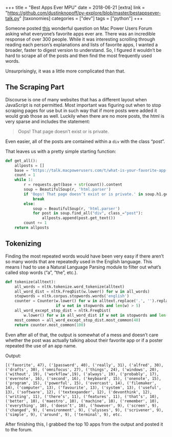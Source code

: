 +++
title = "Best Apps Ever MPU"
date = 2018-06-21
[extra]
link = "https://github.com/dustinknopoff/py-explore/blob/master/bestappsever-talk.py"
[taxonomies]
categories = ["dev"]
tags = ["python"]
+++

Someone posted [this](https://talk.macpowerusers.com/t/what-is-your-favorite-app-ever/) wonderful question on Mac Power Users Forum asking what everyone’s favorite apps ever are. There was an incredible response of over 300 people. While it was interesting scrolling through reading each person’s explanations and lists of favorite apps, I wanted a broader, faster to digest version to understand. So, I figured it wouldn’t be hard to scrape all of the posts and then find the most frequently used words.

Unsurprisingly, it was a little more complicated than that.

## The Scraping Part

Discourse is one of many websites that has a different layout when JavaScript is not permitted. Most important was figuring out when to stop scraping pages for use but in such way that if more posts were added it would grab those as well. Luckily when there are no more posts, the html is very sparse and includes the statement:

> Oops! That page doesn’t exist or is private.

Even easier, all of the posts are contained within a `div` with the class “post”.

That leaves us with a pretty simple starting function:

```python
def get_all():
    allposts = []
    base = "https://talk.macpowerusers.com/t/what-is-your-favorite-app-ever/478?page="
    count = 1
    while 1:
        r = requests.get(base + str(count)).content
        soup = BeautifulSoup(r, 'html.parser')
        if 'Oops! That page doesn’t exist or is private.' in soup.h1.get_text():
            break
        else:
            soup = BeautifulSoup(r, 'html.parser')
            for post in soup.find_all("div", class_="post"):
                allposts.append(post.get_text())
        count += 1
    return allposts
```

## Tokenizing

Finding the most repeated words would have been very easy if there aren’t so many words that are repeatedly used in the English language. This means I had to use a Natural Language Parsing module to filter out what’s called stop words (“a”, “the”, etc.).

```python
def tokenize(alltext):
    all_words = nltk.tokenize.word_tokenize(alltext)
    all_word_dist = nltk.FreqDist(w.lower() for w in all_words)
    stopwords = nltk.corpus.stopwords.words('english')
    counter = Counter(w.lower() for w in alltext.replace('.', '').replace(',', '').replace("'", "").split()
                      if w not in stopwords and len(w) > 5)
    all_word_except_stop_dist = nltk.FreqDist(
        w.lower() for w in all_word_dist if w not in stopwords and len(w) > 5)
    most_common = all_word_except_stop_dist.most_common(40)
    return counter.most_common(100)
```

Even after all of that, the output is somewhat of a mess and doesn’t care whether the post was actually talking about their favorite app or if a poster repeated the use of an app name.

Output:

```
[('favorite', 47), ('1password', 40), ('really', 31), ('alfred', 30), ('drafts', 30), ('omnifocus', 27), ('things', 24), ('windows', 20), ('without', 19), ('workflow',19), ('always', 19), ('probably', 17), ('evernote', 16), ('second', 16), ('keyboard', 15), ('onenote', 15), ('program', 15), ('powerful', 15), ('overcast', 14), ('filemaker', 14), ('computer', 13), ('favourite', 13), ('system', 13), ('useful', 13), ('software', 12), ('textexpander', 12), ('devonthink', 12), ('writing', 11), ('there’s', 11), ('features', 11), ('that’s', 10), ('better', 10), ('maestro', 10), ('machine', 10), ('remember', 10), ('everything', 10), ('doesn’t', 10), ('however', 9), ('screen', 9), ('changed', 9), ('environment', 9), ('ulysses', 9), ('scrivener', 9), ('simple', 9), ('around', 9), ('terminal', 9), etc.
```

After finishing this, I grabbed the top 10 apps from the output and posted it to the forum.
